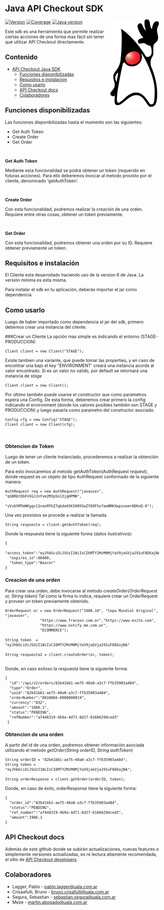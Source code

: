 # Java API Checkout SDK

<img align="right" width="159px" src="./duke.png">

[![Version](https://img.shields.io/badge/version-1.0.0-blue)]()
[![Coverage](https://img.shields.io/badge/coverage-88%25-green})]()
[![Java version](https://img.shields.io/badge/Java%20Version-1.8-orange)]()

Este sdk es una herramienta que permite realizar ciertas acciones de una forma mas fácil sin tener que
utilizar API Checkout directamente.

## Contenido
- [API Checkout Java SDK](#api-checkout-java-sdk)
  - [Funciones disponibilizadas](#funciones-disponibilizadas)
  - [Requisitos e instalacion](#requisitos-e-instalacion)
  - [Como usarlo](#como-usarlo) 
  - [API Checkout docs](#api-checkout-docs)   
  - [Colaboradores](#colaboradores)
        

## Funciones disponibilizadas
Las funciones disponibilizadas hasta el momento son las siguientes:
- Get Auth Token
- Create Order
- Get Order

<br>

**Get Auth Token**
<br>

Mediante esta funcionalidad se podrá obtener un token (requerido en futuras acciones).
Para ello deberemos invocar al metodo provisto por el cliente, denominado 'getAuthToken'.

<br>

**Create Order**
<br>

Con esta funcionalidad, podremos realizar la creación de una orden. Requiere entre otras cosas, obtener un token previamente.

<br>

**Get Order**
<br>

Con esta funcionalidad, podremos obtener una orden por su ID. Requiere obtener previamente un token.


## Requisitos e instalación

El Cliente esta desarrollado haciendo uso de la version 8 de Java. La versión mínima es esta misma.

Para instalar el sdk en tu aplicación, deberás importar el jar como dependencia.


## Como usarlo

Luego de haber importado como dependencia el jar del sdk, primero debemos crear una instancia del cliente.


###Crear un Cliente
La opción mas simple es indicando el entorno (STAGE-PRODUCCION)
```
Client client = new Client("STAGE");
```

Existe tambien una variante, que puede tomar las properties, y en caso de encontrar una bajo el key "ENVIRONMENT'
creará una instancia acorde al valor encontrado. Si es un valor no valido, por default se retornará una instancia de *stage*

```
Client client = new Client();
```

Por último también puede usarse el constructor que como parametros espera una Config. 
De esta forma, deberemos crear primero la config indicando el environment (donde los valores posibles también son STAGE y PRODUCCION) y luego 
pasarla como parametro del constructor asociado.

```
Config cfg = new Config("STAGE");
Client client = new Client(cfg);
```

<br>

### Obtencion de Token
Luego de tener un cliente instanciado, procederemos a realizar la obtención de un token.

Para esto invocaremos al metodo getAuthToken(AuthRequest request), donde request es un objeto de tipo AuthRequest conformado de la siguiente manera:

```
AuthRequest req = new AuthRequest("javauser", "qSBRbtObFn5GJJnYvm2M3pSn13jgHPMN",
                "vVvbYMTmNKggv11naxMfbZ7qbdo6SKS985SwZYE0FSsfewNMKXwpzxemr6DKoQ-8");
```

Una vez provistos se procede a realizar la llamada.
``` 
String respuesta = client.getAuthToken(req); 
```

Donde la respuesta tiene la siguiente forma (datos ilustrativos):

```
{
  "access_token":"eyJhbGciOiJSUzI1NiIsCI6MTY2MzM0MjYaV9jaGVja291uF8EKajNA",
  "expires_in":86400,
  "token_type":"Bearer"
}
```


### Creacion de una orden

Para crear una orden, debe invocarse al metodo *createOrder(OrderRequest or, String token)* 
Tal como la firma lo indica, requiere crear un OrderRequest y proveer un token previamente obtenido.

```
OrderRequest or = new OrderRequest("1986.10", "Copa Mundial Original", "javauser",
                "https://www.fracaso.com.ar","https://www.exito.com", 
                "https://www.notify.me.com.ar",
                "ECOMMERCE");
     
String token  = "eyJhbGciOiJSUzI1NiIsCI6MTY2MzM0MjYaV9jaGVja291uF8EKajNA"                
                
String respuesta2 = client.createOrder(or, token); 
               
```

Donde, en caso exitoso la respuesta tiene la siguiente forma:

```
{
  "id":"/api/v2/orders/82b41bb1-ae75-40a0-a3c7-ffb35903a484",
  "type":"Order",
  "uuid":"82b41bb1-ae75-40a0-a3c7-ffb35903a484",
  "orderNumber":"0010866-0000000019",
  "currency":"032",
  "amount":"1986.1",
  "status":"PENDING",
  "refNumber":"a7448319-4b9a-4d71-8d27-6166629dced3"
 }
```

### Obtencion de una orden

A partir del id de una orden, podremos obtener información asociada utilizando el metodo 
*getOrder(String orderID, String authToken)*

```
String orderID = "82b41bb1-ae75-40a0-a3c7-ffb35903a484";
String token = "eyJhbGciOiJSUzI1NiIsCI6MTY2MzM0MjYaV9jaGVja291uF8EKajNA";

String orderResponse = client.getOrder(orderID, token);

```

Donde, en caso de éxito, orderResponse tiene la siguiente forma:

```
{
  "order_id":"82b41bb1-ae75-40a0-a3c7-ffb35903a484",
  "status":"PENDING",
  "ref_number":"a7448319-4b9a-4d71-8d27-6166629dced3",
  "amount":1986.1
}
```

## API Checkout docs

Además de este github donde se subirán actualizaciones, nuevas features o simplemente versiones actualizadas, es re 
lectura altamente recomendada, el sitio de
[API Checkout developers](https://developers.ualabis.com.ar/). 

## Colaboradores

- Lagger, Pablo      - pablo.lagger@uala.com.ar
- Crisaafulli, Bruno - bruno.crisafulli@uala.com.ar
- Segura, Sebastian  - sebastian.segura@uala.com.ar
- Meze               - martin.abogado@uala.com.ar
